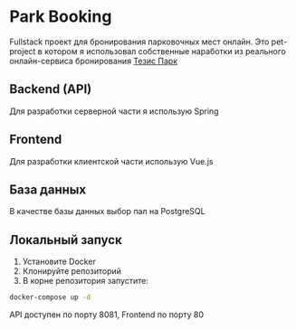 # Park Booking
Fullstack проект для бронирования парковочных мест онлайн.
Это pet-project в котором я использовал собственные наработки из реального 
онлайн-сервиса бронирования [Тезис Парк](http://thesispark.ru)

## Backend (API)

Для разработки серверной части я использую Spring

## Frontend

Для разработки клиентской части использую Vue.js

## База данных

В качестве базы данных выбор пал на PostgreSQL

## Локальный запуск

1. Установите Docker
2. Клонируйте репозиторий
3. В корне репозитория запустите:
``` bash
docker-compose up -d
```
API доступен по порту 8081, Frontend по порту 80